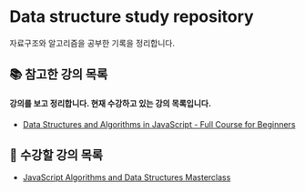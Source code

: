 # Data structure study repository

자료구조와 알고리즘을 공부한 기록을 정리합니다.

## 📚 참고한 강의 목록

#### 강의를 보고 정리합니다. 현재 수강하고 있는 강의 목록입니다.

- [Data Structures and Algorithms in JavaScript - Full Course for Beginners
  ](https://www.youtube.com/watch?v=t2CEgPsws3U&t=4s)

## 🎯 수강할 강의 목록

- [JavaScript Algorithms and Data Structures Masterclass
  ](https://www.udemy.com/course/js-algorithms-and-data-structures-masterclass/)
